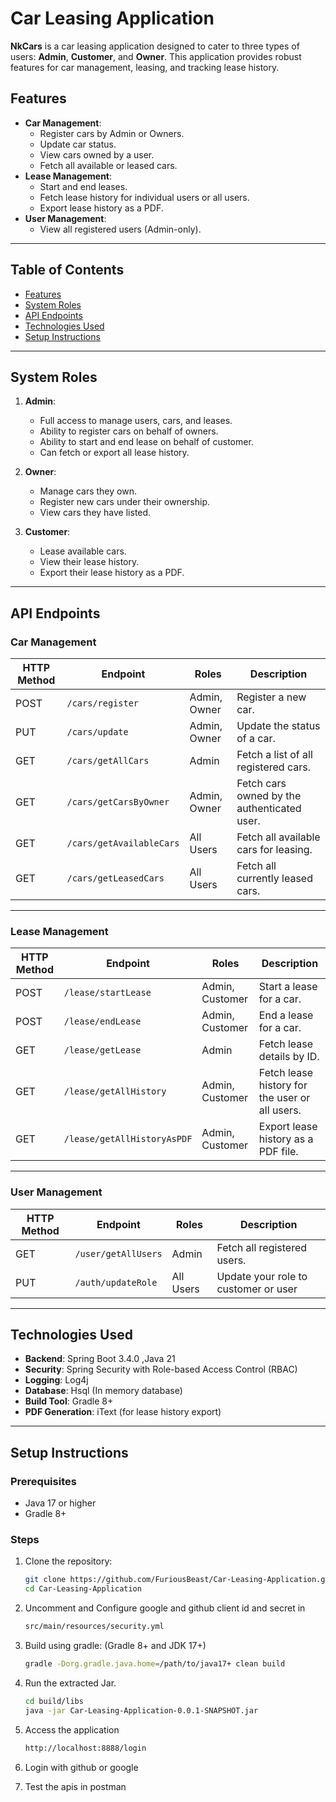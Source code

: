 # Car Leasing Application

**NkCars** is a car leasing application designed to cater to three types of users: **Admin**, **Customer**, and **Owner**. This application provides robust features for car management, leasing, and tracking lease history.  

## Features
- **Car Management**:
  - Register cars by Admin or Owners.
  - Update car status.
  - View cars owned by a user.
  - Fetch all available or leased cars.
- **Lease Management**:
  - Start and end leases.
  - Fetch lease history for individual users or all users.
  - Export lease history as a PDF.
- **User Management**:
  - View all registered users (Admin-only).

---

## Table of Contents
- [Features](#features)
- [System Roles](#system-roles)
- [API Endpoints](#api-endpoints)
- [Technologies Used](#technologies-used)
- [Setup Instructions](#setup-instructions)

---

## System Roles

1. **Admin**:
   - Full access to manage users, cars, and leases.
   - Ability to register cars on behalf of owners.
   - Ability to start and end lease on behalf of customer.
   - Can fetch or export all lease history.

2. **Owner**:
   - Manage cars they own.
   - Register new cars under their ownership.
   - View cars they have listed.

3. **Customer**:
   - Lease available cars.
   - View their lease history.
   - Export their lease history as a PDF.

---

## API Endpoints

### **Car Management**
| HTTP Method | Endpoint                       | Roles               | Description                                      |
|-------------|--------------------------------|---------------------|--------------------------------------------------|
| POST        | `/cars/register`              | Admin, Owner        | Register a new car.                             |
| PUT         | `/cars/update`                | Admin, Owner        | Update the status of a car.                     |
| GET         | `/cars/getAllCars`            | Admin               | Fetch a list of all registered cars.            |
| GET         | `/cars/getCarsByOwner`        | Admin, Owner        | Fetch cars owned by the authenticated user.     |
| GET         | `/cars/getAvailableCars`      | All Users           | Fetch all available cars for leasing.           |
| GET         | `/cars/getLeasedCars`         | All Users           | Fetch all currently leased cars.                |

---

### **Lease Management**
| HTTP Method | Endpoint                       | Roles               | Description                                      |
|-------------|--------------------------------|---------------------|--------------------------------------------------|
| POST        | `/lease/startLease`           | Admin, Customer     | Start a lease for a car.                        |
| POST        | `/lease/endLease`             | Admin, Customer     | End a lease for a car.                          |
| GET         | `/lease/getLease`             | Admin               | Fetch lease details by ID.                      |
| GET         | `/lease/getAllHistory`        | Admin, Customer     | Fetch lease history for the user or all users.  |
| GET         | `/lease/getAllHistoryAsPDF`   | Admin, Customer     | Export lease history as a PDF file.             |

---

### **User Management**
| HTTP Method | Endpoint                       | Roles               | Description                                      |
|-------------|--------------------------------|---------------------|--------------------------------------------------|
| GET         | `/user/getAllUsers`            | Admin               | Fetch all registered users.                      |
| PUT         | `/auth/updateRole`             | All Users           | Update your role to customer or user             |
---

## Technologies Used
- **Backend**: Spring Boot 3.4.0 ,Java 21
- **Security**: Spring Security with Role-based Access Control (RBAC)
- **Logging**: Log4j
- **Database**: Hsql (In memory database)
- **Build Tool**: Gradle 8+
- **PDF Generation**: iText (for lease history export)

---

## Setup Instructions

### Prerequisites
- Java 17 or higher
- Gradle 8+

### Steps
1. Clone the repository:
   ```bash
   git clone https://github.com/FuriousBeast/Car-Leasing-Application.git
   cd Car-Leasing-Application
2. Uncomment and Configure google and github client id and secret in 
   ```bash
   src/main/resources/security.yml

3. Build using gradle: (Gradle 8+ and JDK 17+)
   ```bash
   gradle -Dorg.gradle.java.home=/path/to/java17+ clean build

4. Run the extracted Jar.
   ```bash
   cd build/libs
   java -jar Car-Leasing-Application-0.0.1-SNAPSHOT.jar 

5. Access the application
   ```bash
   http://localhost:8888/login

6. Login with github or google

7. Test the apis in postman
